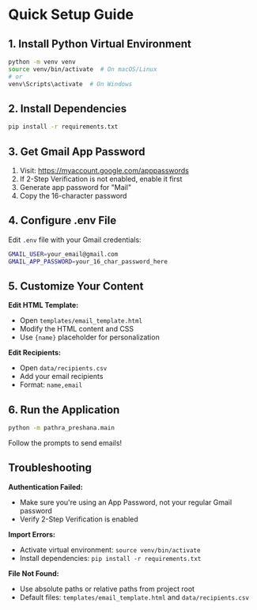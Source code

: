 # Quick Setup Guide

## 1. Install Python Virtual Environment

```bash
python -m venv venv
source venv/bin/activate  # On macOS/Linux
# or
venv\Scripts\activate  # On Windows
```

## 2. Install Dependencies

```bash
pip install -r requirements.txt
```

## 3. Get Gmail App Password

1. Visit: https://myaccount.google.com/apppasswords
2. If 2-Step Verification is not enabled, enable it first
3. Generate app password for "Mail"
4. Copy the 16-character password

## 4. Configure .env File

Edit `.env` file with your Gmail credentials:

```bash
GMAIL_USER=your_email@gmail.com
GMAIL_APP_PASSWORD=your_16_char_password_here
```

## 5. Customize Your Content

**Edit HTML Template:**
- Open `templates/email_template.html`
- Modify the HTML content and CSS
- Use `{name}` placeholder for personalization

**Edit Recipients:**
- Open `data/recipients.csv`
- Add your email recipients
- Format: `name,email`

## 6. Run the Application

```bash
python -m pathra_preshana.main
```

Follow the prompts to send emails!

## Troubleshooting

**Authentication Failed:**
- Make sure you're using an App Password, not your regular Gmail password
- Verify 2-Step Verification is enabled

**Import Errors:**
- Activate virtual environment: `source venv/bin/activate`
- Install dependencies: `pip install -r requirements.txt`

**File Not Found:**
- Use absolute paths or relative paths from project root
- Default files: `templates/email_template.html` and `data/recipients.csv`

